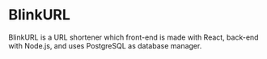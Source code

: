 # BlinkURL
BlinkURL is a URL shortener which front-end is made with React, back-end with Node.js, and uses PostgreSQL as database manager.

